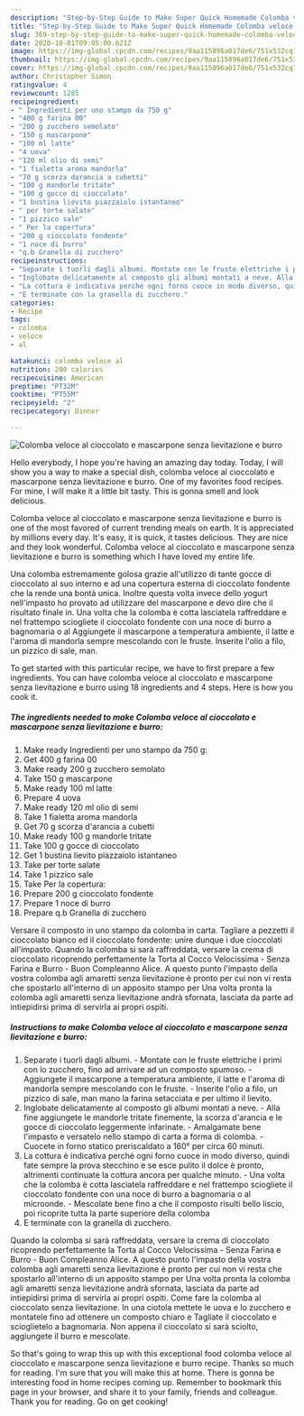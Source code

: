 ```yaml
---
description: "Step-by-Step Guide to Make Super Quick Homemade Colomba veloce al cioccolato e mascarpone senza lievitazione e burro"
title: "Step-by-Step Guide to Make Super Quick Homemade Colomba veloce al cioccolato e mascarpone senza lievitazione e burro"
slug: 369-step-by-step-guide-to-make-super-quick-homemade-colomba-veloce-al-cioccolato-e-mascarpone-senza-lievitazione-e-burro
date: 2020-10-01T09:05:00.621Z
image: https://img-global.cpcdn.com/recipes/9aa115896a017de6/751x532cq70/colomba-veloce-al-cioccolato-e-mascarpone-senza-lievitazione-e-burro-recipe-main-photo.jpg
thumbnail: https://img-global.cpcdn.com/recipes/9aa115896a017de6/751x532cq70/colomba-veloce-al-cioccolato-e-mascarpone-senza-lievitazione-e-burro-recipe-main-photo.jpg
cover: https://img-global.cpcdn.com/recipes/9aa115896a017de6/751x532cq70/colomba-veloce-al-cioccolato-e-mascarpone-senza-lievitazione-e-burro-recipe-main-photo.jpg
author: Christopher Simon
ratingvalue: 4
reviewcount: 1285
recipeingredient:
- " Ingredienti per uno stampo da 750 g"
- "400 g farina 00"
- "200 g zucchero semolato"
- "150 g mascarpone"
- "100 ml latte"
- "4 uova"
- "120 ml olio di semi"
- "1 fialetta aroma mandorla"
- "70 g scorza darancia a cubetti"
- "100 g mandorle tritate"
- "100 g gocce di cioccolato"
- "1 bustina lievito piazzaiolo istantaneo"
- " per torte salate"
- "1 pizzico sale"
- " Per la copertura"
- "200 g cioccolato fondente"
- "1 noce di burro"
- "q.b Granella di zucchero"
recipeinstructions:
- "Separate i tuorli dagli albumi. Montate con le fruste elettriche i primi con lo zucchero, fino ad arrivare ad un composto spumoso. Aggiungete il mascarpone a temperatura ambiente, il latte e l&#39;aroma di mandorla sempre mescolando con le fruste. Inserite l&#39;olio a filo, un pizzico di sale, man mano la farina setacciata e per ultimo il lievito."
- "Inglobate delicatamente al composto gli albumi montati a neve. Alla fine aggiungete le mandorle tritate finemente, la scorza d&#39;arancia e le gocce di cioccolato leggermente infarinate. Amalgamate bene l&#39;impasto e versatelo nello stampo di carta a forma di colomba. Cuocete in forno statico preriscaldato a 160° per circa 60 minuti."
- "La cottura è indicativa perché ogni forno cuoce in modo diverso, quindi fate sempre la prova stecchino e se esce pulito il dolce è pronto, altrimenti continuate la cottura ancora per qualche minuto. Una volta che la colomba è cotta lasciatela raffreddare e nel frattempo sciogliete il cioccolato fondente con una noce di burro a bagnomaria o al microonde.  Mescolate bene fino a che il composto risulti bello liscio, poi ricoprite tutta la parte superiore della colomba"
- "E terminate con la granella di zucchero."
categories:
- Recipe
tags:
- colomba
- veloce
- al

katakunci: colomba veloce al 
nutrition: 200 calories
recipecuisine: American
preptime: "PT32M"
cooktime: "PT55M"
recipeyield: "2"
recipecategory: Dinner

---
```



![Colomba veloce al cioccolato e mascarpone senza lievitazione e burro](https://img-global.cpcdn.com/recipes/9aa115896a017de6/751x532cq70/colomba-veloce-al-cioccolato-e-mascarpone-senza-lievitazione-e-burro-recipe-main-photo.jpg)

Hello everybody, I hope you're having an amazing day today. Today, I will show you a way to make a special dish, colomba veloce al cioccolato e mascarpone senza lievitazione e burro. One of my favorites food recipes. For mine, I will make it a little bit tasty. This is gonna smell and look delicious.

Colomba veloce al cioccolato e mascarpone senza lievitazione e burro is one of the most favored of current trending meals on earth. It is appreciated by millions every day. It's easy, it is quick, it tastes delicious. They are nice and they look wonderful. Colomba veloce al cioccolato e mascarpone senza lievitazione e burro is something which I have loved my entire life.

Una colomba estremamente golosa grazie all&#39;utilizzo di tante gocce di cioccolato al suo interno e ad una copertura esterna di cioccolato fondente che la rende una bontà unica. Inoltre questa volta invece dello yogurt nell&#39;impasto ho provato ad utilizzare del mascarpone e devo dire che il risultato finale in. Una volta che la colomba è cotta lasciatela raffreddare e nel frattempo sciogliete il cioccolato fondente con una noce di burro a bagnomaria o al Aggiungete il mascarpone a temperatura ambiente, il latte e l&#39;aroma di mandorla sempre mescolando con le fruste. Inserite l&#39;olio a filo, un pizzico di sale, man.


To get started with this particular recipe, we have to first prepare a few ingredients. You can have colomba veloce al cioccolato e mascarpone senza lievitazione e burro using 18 ingredients and 4 steps. Here is how you cook it.

<!--inarticleads1-->

##### The ingredients needed to make Colomba veloce al cioccolato e mascarpone senza lievitazione e burro:

1. Make ready  Ingredienti per uno stampo da 750 g:
1. Get 400 g farina 00
1. Make ready 200 g zucchero semolato
1. Take 150 g mascarpone
1. Make ready 100 ml latte
1. Prepare 4 uova
1. Make ready 120 ml olio di semi
1. Take 1 fialetta aroma mandorla
1. Get 70 g scorza d&#39;arancia a cubetti
1. Make ready 100 g mandorle tritate
1. Take 100 g gocce di cioccolato
1. Get 1 bustina lievito piazzaiolo istantaneo
1. Take  per torte salate
1. Take 1 pizzico sale
1. Take  Per la copertura:
1. Prepare 200 g cioccolato fondente
1. Prepare 1 noce di burro
1. Prepare q.b Granella di zucchero


Versare il composto in uno stampo da colomba in carta. Tagliare a pezzetti il cioccolato bianco ed il cioccolato fondente: unire dunque i due cioccolati all&#39;impasto. Quando la colomba si sarà raffreddata, versare la crema di cioccolato ricoprendo perfettamente la Torta al Cocco Velocissima - Senza Farina e Burro - Buon Compleanno Alice. A questo punto l&#39;impasto della vostra colomba agli amaretti senza lievitazione è pronto per cui non vi resta che spostarlo all&#39;interno di un apposito stampo per Una volta pronta la colomba agli amaretti senza lievitazione andrà sfornata, lasciata da parte ad intiepidirsi prima di servirla ai propri ospiti. 

<!--inarticleads2-->

##### Instructions to make Colomba veloce al cioccolato e mascarpone senza lievitazione e burro:

1. Separate i tuorli dagli albumi. - Montate con le fruste elettriche i primi con lo zucchero, fino ad arrivare ad un composto spumoso. - Aggiungete il mascarpone a temperatura ambiente, il latte e l&#39;aroma di mandorla sempre mescolando con le fruste. - Inserite l&#39;olio a filo, un pizzico di sale, man mano la farina setacciata e per ultimo il lievito.
1. Inglobate delicatamente al composto gli albumi montati a neve. - Alla fine aggiungete le mandorle tritate finemente, la scorza d&#39;arancia e le gocce di cioccolato leggermente infarinate. - Amalgamate bene l&#39;impasto e versatelo nello stampo di carta a forma di colomba. - Cuocete in forno statico preriscaldato a 160° per circa 60 minuti.
1. La cottura è indicativa perché ogni forno cuoce in modo diverso, quindi fate sempre la prova stecchino e se esce pulito il dolce è pronto, altrimenti continuate la cottura ancora per qualche minuto. - Una volta che la colomba è cotta lasciatela raffreddare e nel frattempo sciogliete il cioccolato fondente con una noce di burro a bagnomaria o al microonde. -  Mescolate bene fino a che il composto risulti bello liscio, poi ricoprite tutta la parte superiore della colomba
1. E terminate con la granella di zucchero.


Quando la colomba si sarà raffreddata, versare la crema di cioccolato ricoprendo perfettamente la Torta al Cocco Velocissima - Senza Farina e Burro - Buon Compleanno Alice. A questo punto l&#39;impasto della vostra colomba agli amaretti senza lievitazione è pronto per cui non vi resta che spostarlo all&#39;interno di un apposito stampo per Una volta pronta la colomba agli amaretti senza lievitazione andrà sfornata, lasciata da parte ad intiepidirsi prima di servirla ai propri ospiti. Come fare la colomba al cioccolato senza lievitazione. In una ciotola mettete le uova e lo zucchero e montatele fino ad ottenere un composto chiaro e Tagliate il cioccolato e scioglietelo a bagnomaria. Non appena il cioccolato si sarà sciolto, aggiungete il burro e mescolate. 

So that's going to wrap this up with this exceptional food colomba veloce al cioccolato e mascarpone senza lievitazione e burro recipe. Thanks so much for reading. I'm sure that you will make this at home. There is gonna be interesting food in home recipes coming up. Remember to bookmark this page in your browser, and share it to your family, friends and colleague. Thank you for reading. Go on get cooking!
